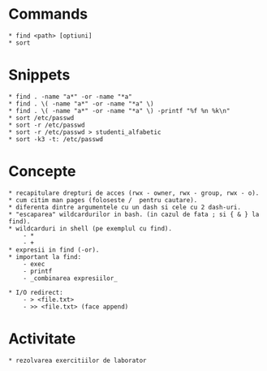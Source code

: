Commands
========
    * find <path> [optiuni]
    * sort

Snippets
========
    * find . -name "a*" -or -name "*a" 
    * find . \( -name "a*" -or -name "*a" \)
    * find . \( -name "a*" -or -name "*a" \) -printf "%f %n %k\n"
    * sort /etc/passwd
    * sort -r /etc/passwd
    * sort -r /etc/passwd > studenti_alfabetic
    * sort -k3 -t: /etc/passwd

Concepte
========
    * recapitulare drepturi de acces (rwx - owner, rwx - group, rwx - o).
    * cum citim man pages (foloseste /  pentru cautare).
    * diferenta dintre argumentele cu un dash si cele cu 2 dash-uri.
    * "escaparea" wildcardurilor in bash. (in cazul de fata ; si { & } la find).
    * wildcarduri in shell (pe exemplul cu find).
        - *
        - +
    * expresii in find (-or).
    * important la find:
        - exec
        - printf
        - _combinarea expresiilor_

    * I/O redirect:
        - > <file.txt>
        - >> <file.txt> (face append)
    
Activitate
==========
    * rezolvarea exercitiilor de laborator


